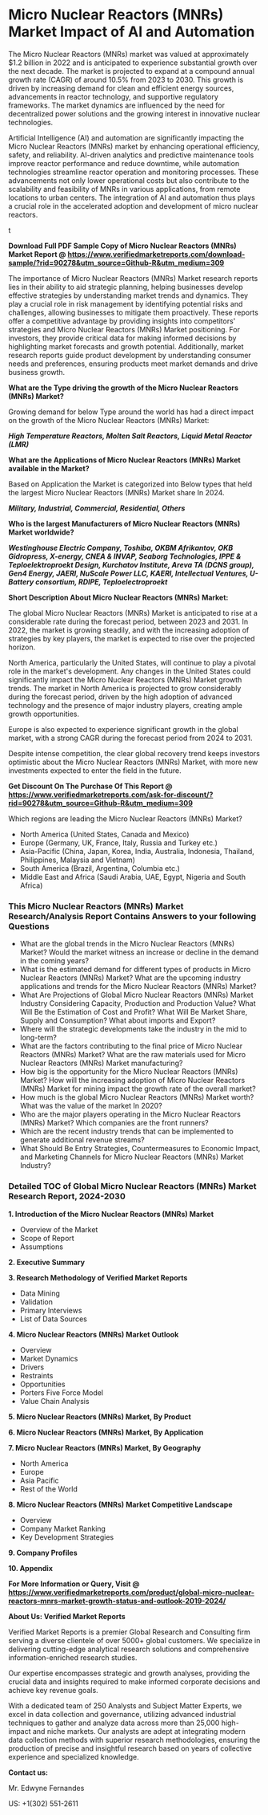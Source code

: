 <meta name="title" content="Global Micro Nuclear Reactors (MNRs) Market Impact of AI and Automation"><meta name="description" content="The Micro Nuclear Reactors (MNRs) market was valued at approximately $1.2 billion in 2022 and is anticipated to experience substantial growth over the next decade. The"><meta name="title" content="Micro Nuclear Reactors (MNRs) Market Size, Share, Scope, Trends, Growth, Opportunities, Analysis, Forecast"><h1>Micro Nuclear Reactors (MNRs) Market Impact of AI and Automation</h1><p>The Micro Nuclear Reactors (MNRs) market was valued at approximately $1.2 billion in 2022 and is anticipated to experience substantial growth over the next decade. The market is projected to expand at a compound annual growth rate (CAGR) of around 10.5% from 2023 to 2030. This growth is driven by increasing demand for clean and efficient energy sources, advancements in reactor technology, and supportive regulatory frameworks. The market dynamics are influenced by the need for decentralized power solutions and the growing interest in innovative nuclear technologies.</p><p>Artificial Intelligence (AI) and automation are significantly impacting the Micro Nuclear Reactors (MNRs) market by enhancing operational efficiency, safety, and reliability. AI-driven analytics and predictive maintenance tools improve reactor performance and reduce downtime, while automation technologies streamline reactor operation and monitoring processes. These advancements not only lower operational costs but also contribute to the scalability and feasibility of MNRs in various applications, from remote locations to urban centers. The integration of AI and automation thus plays a crucial role in the accelerated adoption and development of micro nuclear reactors.</p>t</p><p id="" class=""><strong>Download Full PDF Sample Copy of Micro Nuclear Reactors (MNRs) Market Report @ <a href="https://www.verifiedmarketreports.com/download-sample/?rid=90278&utm_source=Github-R&utm_medium=309" target="_blank">https://www.verifiedmarketreports.com/download-sample/?rid=90278&utm_source=Github-R&utm_medium=309</a></strong></p><p>The importance of&nbsp;Micro Nuclear Reactors (MNRs) Market research reports lies in their ability to aid strategic planning, helping businesses develop effective strategies by understanding market trends and dynamics. They play a crucial role in risk management by identifying potential risks and challenges, allowing businesses to mitigate them proactively. These reports offer a competitive advantage by providing insights into competitors' strategies and Micro Nuclear Reactors (MNRs) Market positioning. For investors, they provide critical data for making informed decisions by highlighting market forecasts and growth potential. Additionally, market research reports guide product development by understanding consumer needs and preferences, ensuring products meet market demands and drive business growth.</p><p><strong>What are the&nbsp;Type driving the growth of the Micro Nuclear Reactors (MNRs) Market?</strong></p><p id="" class="">Growing demand for below Type around the world has had a direct impact on the growth of the Micro Nuclear Reactors (MNRs) Market:</p><em><strong>High Temperature Reactors, Molten Salt Reactors, Liquid Metal Reactor (LMR)</strong></em></p><strong>What are the&nbsp;Applications&nbsp;of Micro Nuclear Reactors (MNRs) Market available in the Market?</strong></p><p id="" class="">Based on Application the Market is categorized into Below types that held the largest Micro Nuclear Reactors (MNRs) Market share In 2024.</p><em><strong>Military, Industrial, Commercial, Residential, Others</strong></em></p><strong>Who is the largest Manufacturers of Micro Nuclear Reactors (MNRs) Market worldwide?</strong></p><p><em><strong>Westinghouse Electric Company, Toshiba, OKBM Afrikantov, OKB Gidropress, X-energy, CNEA & INVAP, Seaborg Technologies, IPPE & Teploelektroproekt Design, Kurchatov Institute, Areva TA (DCNS group), Gen4 Energy, JAERI, NuScale Power LLC, KAERI, Intellectual Ventures, U-Battery consortium, RDIPE, Teploelectroproekt</strong></em></p><p id="" class=""><strong>Short Description About Micro Nuclear Reactors (MNRs) Market:</strong></p><p>The global Micro Nuclear Reactors (MNRs) Market is anticipated to rise at a considerable rate during the forecast period, between 2023 and 2031. In 2022, the market is growing steadily, and with the increasing adoption of strategies by key players, the market is expected to rise over the projected horizon.</p><p>North America, particularly the United States, will continue to play a pivotal role in the market's development. Any changes in the United States could significantly impact the Micro Nuclear Reactors (MNRs) Market growth trends. The market in North America is projected to grow considerably during the forecast period, driven by the high adoption of advanced technology and the presence of major industry players, creating ample growth opportunities.</p><p>Europe is also expected to experience significant growth in the global market, with a strong CAGR during the forecast period from 2024 to 2031.</p><p>Despite intense competition, the clear global recovery trend keeps investors optimistic about the Micro Nuclear Reactors (MNRs) Market, with more new investments expected to enter the field in the future.</p><p id="" class=""><strong>Get Discount On The Purchase Of This Report @ <a href="https://www.verifiedmarketreports.com/ask-for-discount/?rid=90278&utm_source=Github-R&utm_medium=309" target="_blank">https://www.verifiedmarketreports.com/ask-for-discount/?rid=90278&utm_source=Github-R&utm_medium=309</a></strong></p>Which regions are leading the Micro Nuclear Reactors (MNRs) Market?</p><ul><li>North America (United States, Canada and Mexico)</li><li>Europe (Germany, UK, France, Italy, Russia and Turkey etc.)</li><li>Asia-Pacific (China, Japan, Korea, India, Australia, Indonesia, Thailand, Philippines, Malaysia and Vietnam)</li><li>South America (Brazil, Argentina, Columbia etc.)</li><li>Middle East and Africa (Saudi Arabia, UAE, Egypt, Nigeria and South Africa)</li></ul><h3 id="" class="">This Micro Nuclear Reactors (MNRs) Market Research/Analysis Report Contains Answers to your following Questions</h3><ul><li>What are the global trends in the Micro Nuclear Reactors (MNRs) Market? Would the market witness an increase or decline in the demand in the coming years?</li><li>What is the estimated demand for different types of products in Micro Nuclear Reactors (MNRs) Market? What are the upcoming industry applications and trends for the Micro Nuclear Reactors (MNRs) Market?</li><li>What Are Projections of Global Micro Nuclear Reactors (MNRs) Market Industry Considering Capacity, Production and Production Value? What Will Be the Estimation of Cost and Profit? What Will Be Market Share, Supply and Consumption? What about imports and Export?</li><li>Where will the strategic developments take the industry in the mid to long-term?</li><li>What are the factors contributing to the final price of Micro Nuclear Reactors (MNRs) Market? What are the raw materials used for Micro Nuclear Reactors (MNRs) Market manufacturing?</li><li>How big is the opportunity for the Micro Nuclear Reactors (MNRs) Market? How will the increasing adoption of Micro Nuclear Reactors (MNRs) Market for mining impact the growth rate of the overall market?</li><li>How much is the global Micro Nuclear Reactors (MNRs) Market worth? What was the value of the market In 2020?</li><li>Who are the major players operating in the Micro Nuclear Reactors (MNRs) Market? Which companies are the front runners?</li><li>Which are the recent industry trends that can be implemented to generate additional revenue streams?</li><li>What Should Be Entry Strategies, Countermeasures to Economic Impact, and Marketing Channels for Micro Nuclear Reactors (MNRs) Market Industry?</li></ul><h3 id="" class="">Detailed TOC of Global Micro Nuclear Reactors (MNRs) Market Research Report, 2024-2030</h3><p id="" class=""><strong>1. Introduction of the Micro Nuclear Reactors (MNRs) Market</strong></p><ul><li>Overview of the Market</li><li>Scope of Report</li><li>Assumptions</li></ul><p id="" class=""><strong>2. Executive Summary</strong></p><p id="" class=""><strong>3. Research Methodology of Verified Market Reports</strong></p><ul><li>Data Mining</li><li>Validation</li><li>Primary Interviews</li><li>List of Data Sources</li></ul><p id="" class=""><strong>4. Micro Nuclear Reactors (MNRs) Market Outlook</strong></p><ul><li>Overview</li><li>Market Dynamics</li><li>Drivers</li><li>Restraints</li><li>Opportunities</li><li>Porters Five Force Model</li><li>Value Chain Analysis</li></ul><p id="" class=""><strong>5. Micro Nuclear Reactors (MNRs) Market, By Product</strong></p><p id="" class=""><strong>6. Micro Nuclear Reactors (MNRs) Market, By Application</strong></p><p id="" class=""><strong>7. Micro Nuclear Reactors (MNRs) Market, By Geography</strong></p><ul><li>North America</li><li>Europe</li><li>Asia Pacific</li><li>Rest of the World</li></ul><p id="" class=""><strong>8. Micro Nuclear Reactors (MNRs) Market Competitive Landscape</strong></p><ul><li>Overview</li><li>Company Market Ranking</li><li>Key Development Strategies</li></ul><p id="" class=""><strong>9. Company Profiles</strong></p><p id="" class=""><strong>10. Appendix</strong></p><p id="" class=""><strong>For More Information or Query, Visit @ <a href="https://www.verifiedmarketreports.com/product/global-micro-nuclear-reactors-mnrs-market-growth-status-and-outlook-2019-2024/" target="_blank">https://www.verifiedmarketreports.com/product/global-micro-nuclear-reactors-mnrs-market-growth-status-and-outlook-2019-2024/</a></strong></p><p id="" class=""><strong>About Us: Verified Market Reports</strong></p><p id="" class="">Verified Market Reports is a premier Global Research and Consulting firm serving a diverse clientele of over 5000+ global customers. We specialize in delivering cutting-edge analytical research solutions and comprehensive information-enriched research studies.</p><p id="" class="">Our expertise encompasses strategic and growth analyses, providing the crucial data and insights required to make informed corporate decisions and achieve key revenue goals.</p><p id="" class="">With a dedicated team of 250 Analysts and Subject Matter Experts, we excel in data collection and governance, utilizing advanced industrial techniques to gather and analyze data across more than 25,000 high-impact and niche markets. Our analysts are adept at integrating modern data collection methods with superior research methodologies, ensuring the production of precise and insightful research based on years of collective experience and specialized knowledge.</p><p id="" class=""><strong>Contact us:</strong></p><p id="" class="">Mr. Edwyne Fernandes</p><p id="" class="">US: +1(302) 551-2611</p>